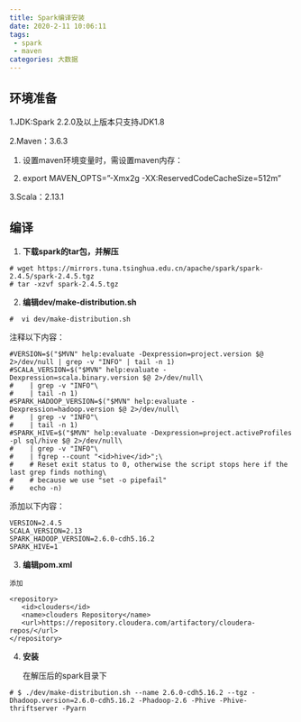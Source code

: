 ```yaml
---
title: Spark编译安装
date: 2020-2-11 10:06:11
tags:
 - spark
 - maven
categories: 大数据
---
```


## 环境准备

1.JDK:Spark 2.2.0及以上版本只支持JDK1.8

2.Maven：3.6.3

1. 设置maven环境变量时，需设置maven内存：

2. export MAVEN_OPTS=”-Xmx2g -XX:ReservedCodeCacheSize=512m”

3.Scala：2.13.1



## 编译

1. **下载spark的tar包，并解压**

```
# wget https://mirrors.tuna.tsinghua.edu.cn/apache/spark/spark-2.4.5/spark-2.4.5.tgz
# tar -xzvf spark-2.4.5.tgz
```

2. **编辑dev/make-distribution.sh**

```
#  vi dev/make-distribution.sh
```


注释以下内容：

```
#VERSION=$("$MVN" help:evaluate -Dexpression=project.version $@ 2>/dev/null | grep -v "INFO" | tail -n 1)
#SCALA_VERSION=$("$MVN" help:evaluate -Dexpression=scala.binary.version $@ 2>/dev/null\
#    | grep -v "INFO"\
#    | tail -n 1)
#SPARK_HADOOP_VERSION=$("$MVN" help:evaluate -Dexpression=hadoop.version $@ 2>/dev/null\
#    | grep -v "INFO"\
#    | tail -n 1)
#SPARK_HIVE=$("$MVN" help:evaluate -Dexpression=project.activeProfiles -pl sql/hive $@ 2>/dev/null\
#    | grep -v "INFO"\
#    | fgrep --count "<id>hive</id>";\
#    # Reset exit status to 0, otherwise the script stops here if the last grep finds nothing\
#    # because we use "set -o pipefail"
#    echo -n)
```

 添加以下内容：

```
VERSION=2.4.5
SCALA_VERSION=2.13
SPARK_HADOOP_VERSION=2.6.0-cdh5.16.2
SPARK_HIVE=1
```

3. **编辑pom.xml**

 ```
添加

<repository>
    <id>clouders</id>
    <name>clouders Repository</name>
    <url>https://repository.cloudera.com/artifactory/cloudera-repos/</url>
</repository>
 ```

4. **安装**

   在解压后的spark目录下

```
# $ ./dev/make-distribution.sh --name 2.6.0-cdh5.16.2 --tgz -Dhadoop.version=2.6.0-cdh5.16.2 -Phadoop-2.6 -Phive -Phive-thriftserver -Pyarn
```

